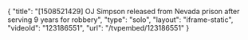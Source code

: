 {
    "title": "[1508521429] OJ Simpson released from Nevada prison after serving 9 years for robbery",
    "type": "solo",
    "layout": "iframe-static",
    "videoId": "123186551",
    "url": "\/tvpembed\/123186551"
}